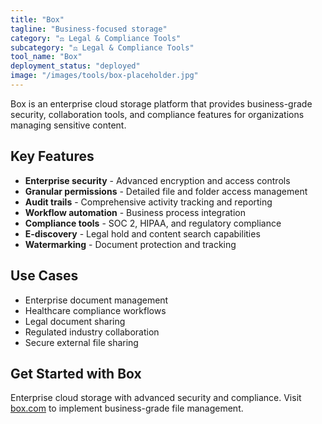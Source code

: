 ```yaml
---
title: "Box"
tagline: "Business-focused storage"
category: "⚖️ Legal & Compliance Tools"
subcategory: "⚖️ Legal & Compliance Tools"
tool_name: "Box"
deployment_status: "deployed"
image: "/images/tools/box-placeholder.jpg"
---
```

Box is an enterprise cloud storage platform that provides business-grade security, collaboration tools, and compliance features for organizations managing sensitive content.

## Key Features

- **Enterprise security** - Advanced encryption and access controls
- **Granular permissions** - Detailed file and folder access management
- **Audit trails** - Comprehensive activity tracking and reporting
- **Workflow automation** - Business process integration
- **Compliance tools** - SOC 2, HIPAA, and regulatory compliance
- **E-discovery** - Legal hold and content search capabilities
- **Watermarking** - Document protection and tracking

## Use Cases

- Enterprise document management
- Healthcare compliance workflows
- Legal document sharing
- Regulated industry collaboration
- Secure external file sharing

## Get Started with Box

Enterprise cloud storage with advanced security and compliance. Visit [box.com](https://www.box.com) to implement business-grade file management.